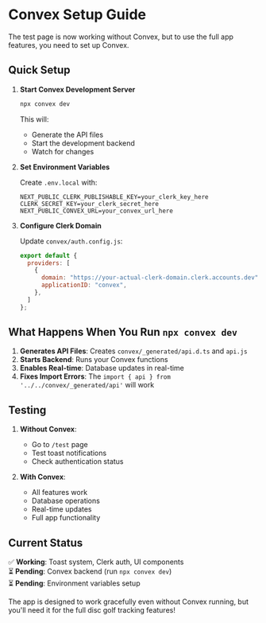 # Convex Setup Guide

The test page is now working without Convex, but to use the full app features, you need to set up Convex.

## Quick Setup

1. **Start Convex Development Server**
   ```bash
   npx convex dev
   ```
   
   This will:
   - Generate the API files
   - Start the development backend
   - Watch for changes

2. **Set Environment Variables**
   
   Create `.env.local` with:
   ```env
   NEXT_PUBLIC_CLERK_PUBLISHABLE_KEY=your_clerk_key_here
   CLERK_SECRET_KEY=your_clerk_secret_here
   NEXT_PUBLIC_CONVEX_URL=your_convex_url_here
   ```

3. **Configure Clerk Domain**
   
   Update `convex/auth.config.js`:
   ```js
   export default {
     providers: [
       {
         domain: "https://your-actual-clerk-domain.clerk.accounts.dev",
         applicationID: "convex",
       },
     ]
   };
   ```

## What Happens When You Run `npx convex dev`

1. **Generates API Files**: Creates `convex/_generated/api.d.ts` and `api.js`
2. **Starts Backend**: Runs your Convex functions
3. **Enables Real-time**: Database updates in real-time
4. **Fixes Import Errors**: The `import { api } from '../../convex/_generated/api'` will work

## Testing

1. **Without Convex**: 
   - Go to `/test` page
   - Test toast notifications
   - Check authentication status

2. **With Convex**:
   - All features work
   - Database operations
   - Real-time updates
   - Full app functionality

## Current Status

✅ **Working**: Toast system, Clerk auth, UI components  
⏳ **Pending**: Convex backend (run `npx convex dev`)  
⏳ **Pending**: Environment variables setup  

The app is designed to work gracefully even without Convex running, but you'll need it for the full disc golf tracking features!
